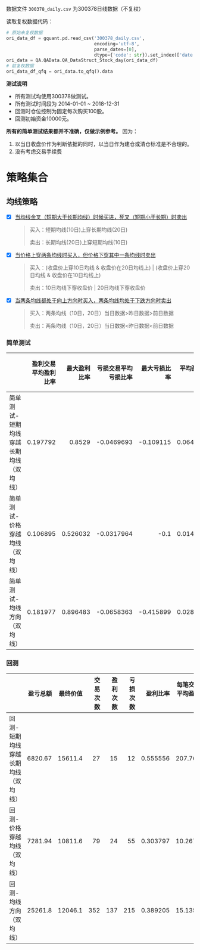 数据文件 `300378_daily.csv` 为300378日线数据（不复权）

读取复权数据代码：

```python
# 原始未复权数据
ori_data_df = gquant.pd.read_csv('300378_daily.csv', 
                                 encoding='utf-8', 
                                 parse_dates=[0], 
                                 dtype={'code': str}).set_index(['date', 'code'])
ori_data = QA.QAData.QA_DataStruct_Stock_day(ori_data_df)
# 前复权数据
ori_data_df_qfq = ori_data.to_qfq().data
```

**测试说明**

- 所有测试均使用300378做测试。
- 所有测试时间段为 2014-01-01 ~ 2018-12-31
- 回测时仓位控制为固定每次购买100股。
- 回测初始资金10000元。

**所有的简单测试结果都并不准确，仅做示例参考。** 因为：

1. 以当日收盘价作为判断依据的同时，以当日作为建仓或清仓标准是不合理的。
2. 没有考虑交易手续费

# 策略集合

## 均线策略

* [x] [当均线金叉（短期大于长期均线）时候买进，死叉（短期小于长期）时卖出](策略测试-均线策略-短期均线穿越长期均线（双均线）.ipynb)
    > 买入：短期均线(10日)上穿长期均线(20日)
    > 
    > 卖出：长期均线(20日)上穿短期均线(10日)
* [x] [当价格上穿两条均线时买入，但价格下穿其中一条均线时卖出](策略测试-均线策略-价格穿越均线（双均线）.ipynb) 
    > 买入：(收盘价上穿10日均线 & 收盘价在20日均线上) | (收盘价上穿20日均线 & 收盘价在10日均线上)
    > 
    > 卖出：10日均线下穿收盘价 | 20日均线下穿收盘价
* [x] [当两条均线都处于向上方向时买入，两条均线均处于下跌方向时卖出](策略测试-均线策略-均线方向（双均线）.ipynb)
    > 买入：两条均线（10日，20日）当日数据>昨日数据>前日数据
    > 
    > 卖出：两条均线（10日，20日）当日数据<昨日数据<前日数据

### 简单测试

|                                         |   盈利交易平均盈利比率 |   最大盈利比率 |   亏损交易平均亏损比率 |   最大亏损比率 |   平均盈亏比率 |   交易次数 |   总天数 |   平均持仓天数 |   R(平均利润/平均损失) |
|:----------------------------------------|-----------------------:|---------------:|-----------------------:|---------------:|---------------:|-----------:|---------:|---------------:|-----------------------:|
| 简单测试-短期均线穿越长期均线（双均线） |               0.197792 |         0.8529 |             -0.0469693 |      -0.109115 |      0.0642859 |         33 |     1442 |        20.8485 |                2.25487 |
| 简单测试-价格穿越均线（双均线） |               0.106895 |       0.526032 |             -0.0317964 |           -0.1 |      0.0149366 |         92 |     1442 |        6.92391 |               0.400861 |
| 简单测试-均线方向（双均线） |               0.181977 |       0.896483 |             -0.0658363 |      -0.415899 |      0.0286772 |        763 |     1442 |        18.6855 |                0.26055 |

### 回测

|                                     |   盈亏总额 |   最终价值 |   交易次数 |   盈利次数 |   亏损次数 |   盈利比率 |   每笔交易平均盈亏额 |   盈利交易平均盈利额 |   亏损交易平均亏损额 |    R |   最大回撤 |   买入平均花费 |
|:------------------------------------|-----------:|-----------:|-----------:|-----------:|-----------:|-----------:|---------------------:|---------------------:|---------------------:|-----:|-----------:|---------------:|
| 回测-短期均线穿越长期均线（双均线） |    6820.67 |    15611.4 |         27 |         15 |         12 |   0.555556 |              207.763 |              454.711 |             -100.922 | 2.06 |  -0.163974 |        2217.06 |
| 回测-价格穿越均线（双均线） |    7281.94 |    10811.6 |         79 |         24 |         55 |   0.303797 |              10.2673 |              303.414 |             -117.651 | 0.09 |  -0.278277 |        2607.59 |
| 回测-均线方向（双均线） |    25261.8 |    12046.1 |        352 |        137 |        215 |   0.389205 |              15.1356 |              184.393 |             -92.7167 | 0.16 |  -0.465173 |        2223.76 |


<div style='display: none'>

# 策略简单测试结果

* [x] [简单布林带穿越上轨（买入）/中轨（卖出）](#简单布林带穿越上轨买入中轨卖出)
* [ ] [布林带开口变化简单测试](%E7%AD%96%E7%95%A5%E6%B5%8B%E8%AF%95-%E5%B8%83%E6%9E%97%E5%B8%A6.ipynb#%E5%B8%83%E6%9E%97%E5%B8%A6%E5%BC%80%E5%8F%A3%E5%8F%98%E5%8C%96)
* [x] [均线百分比突破](#均线百分比突破)
* [x] [简单通道突破](#简单通道突破)

现有测试不理想，不知道是哪里有问题。

# 📈策略实际回测

- 默认初始资金10000元。
- 默认测试日期为2014-01-01~2018-12-31。
- 默认仓位为100股。

* [x] [回测布林带穿越上轨买入中轨卖出](#回测布林带穿越上轨买入中轨卖出)
---

## [简单布林带穿越上轨（买入）/中轨（卖出）](%E7%AD%96%E7%95%A5%E6%B5%8B%E8%AF%95-%E5%B8%83%E6%9E%97%E5%B8%A6.ipynb#%E7%AE%80%E5%8D%95%E5%B8%83%E6%9E%97%E5%B8%A6%E7%A9%BF%E8%B6%8A%E4%B8%8A%E8%BD%A8%EF%BC%88%E4%B9%B0%E5%85%A5%EF%BC%89/%E4%B8%AD%E8%BD%A8%EF%BC%88%E5%8D%96%E5%87%BA%EF%BC%89)

- 收盘价上穿布林带上轨（买入）
- 收盘价下穿布林带中轨（卖出）

默认使用30日线，上下1.5倍标准差

测试了2014~2019年之间的数据。

- 盈利交易平均盈利比率:26.25%
- 最大盈利比率:72.69%
- 亏损交易平均亏损比率:-6.18%
- 最大亏损比率:-12.46%
- 平均盈亏比率:6.90%
- 交易次数:57
- 总天数:1442
- 平均持仓天数:23.40
- R(平均利润/平均损失):1.3201

## 📈[回测布林带穿越上轨（买入）/中轨（卖出）](%E7%AD%96%E7%95%A5%E6%B5%8B%E8%AF%95-%E5%B8%83%E6%9E%97%E5%B8%A6.ipynb#%E5%B8%83%E6%9E%97%E5%B8%A6%E7%A9%BF%E8%B6%8A%E4%B8%8A%E8%BD%A8%EF%BC%88%E4%B9%B0%E5%85%A5%EF%BC%89/%E4%B8%AD%E8%BD%A8%EF%BC%88%E5%8D%96%E5%87%BA%EF%BC%89)

- 买入策略：收盘价上穿布林带上轨（[BuyStrategy1](#%E4%B9%B0%E5%8D%96%E7%AD%96%E7%95%A5)）
- 卖出策略：收盘价下穿布林带中轨（[SellStrategy1](#%E4%B9%B0%E5%8D%96%E7%AD%96%E7%95%A5)）
- 仓位控制：每次买入100股。（[Position1](#%E4%BB%93%E4%BD%8D%E6%8E%A7%E5%88%B6%E6%96%B9%E6%B3%95)）
- 总资金：10000元
- **使用30日线，上下1.5倍标准差**

|                    |            0 |
|:-------------------|-------------:|
| 盈亏总额           | 12062.4      |
| 最终价值           | 19589.8      |
| 交易次数           |    39        |
| 盈利次数           |    17        |
| 亏损次数           |    22        |
| 盈利比率           |     0.435897 |
| 每笔交易平均盈亏额 |   245.814    |
| 盈利交易平均盈利额 |   709.552    |
| 亏损交易平均亏损额 |  -112.528    |
| R                  |     2.18     |
| 最大回撤           |    -0.232387 |
| 买入平均花费       |  2501.61     |




## [均线百分比突破](%E7%AD%96%E7%95%A5%E6%B5%8B%E8%AF%95-%E9%80%9A%E9%81%93%E7%AA%81%E7%A0%B4.ipynb#%E5%9D%87%E7%BA%BF%E7%99%BE%E5%88%86%E6%AF%94%E7%AA%81%E7%A0%B4)

- 收盘价上穿20日移动均线*1.05时，买入。
- 20日移动均线*1.05下穿收盘价时，卖出。

测试了2014~2019年之间的数据。

- 盈利交易平均盈利比率:14.94%
- 最大盈利比率:50.57%
- 亏损交易平均亏损比率:-2.89%
- 最大亏损比率:-11.47%
- 平均盈亏比率:0.98%
- 交易次数:69
- 总天数:1442
- 平均持仓天数:5.9420
- R(平均利润/平均损失):0.4322


## [简单通道突破](%E7%AD%96%E7%95%A5%E6%B5%8B%E8%AF%95-%E9%80%9A%E9%81%93%E7%AA%81%E7%A0%B4.ipynb#%E7%AE%80%E5%8D%95%E9%80%9A%E9%81%93%E7%AA%81%E7%A0%B4)

- 上轨：过去30日最高价
- 下轨：过去10日最低价
- 当日最高价向上突破上轨，买入开仓，当日最低价跌破下轨平仓

测试了2014~2019年之间的数据。

- 盈利交易平均盈利比率:15.21%
- 最大盈利比率:65.14%
- 亏损交易平均亏损比率:-7.38%
- 最大亏损比率:-18.46%
- 平均盈亏比率:1.36%
- 交易次数:62
- 总天数:1442
- 平均持仓天数:16.95
- R(平均利润/平均损失):0.2453
</div>